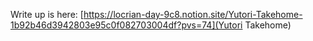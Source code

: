 Write up is here: [https://locrian-day-9c8.notion.site/Yutori-Takehome-1b92b46d3942803e95c0f082703004df?pvs=74](Yutori Takehome)
